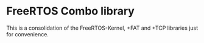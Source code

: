 # FreeRTOS Combo library

This is a consolidation of the FreeRTOS-Kernel, +FAT and +TCP libraries just for convenience.
